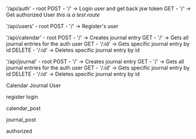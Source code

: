 <!-- ROUTES -->
<!-- Auth -->
'/api/auth' - root
POST - '/' -> Login user and get back jsw token
GET - '/' -> Get authorized User *this is a test route*

<!-- User -->
'/api/users' - root
POST - '/' -> Register's user

<!-- Calendar -->
'/api/calendar' - root
POST - '/' -> Creates journal entry
GET - '/' -> Gets all journal entries for the auth user
GET - '/:id' -> Gets specific journal entry by id
DELETE - '/:id' -> Deletes specific journal entry by id

<!-- Journal -->
'/api/journal' - root
POST - '/' -> Creates journal entry
GET - '/' -> Gets all journal entries for the auth user
GET - '/:id' -> Gets specific journal entry by id
DELETE - '/:id' -> Deletes specific journal entry by id
<!--  -->

<!-- MODELS -->
Calendar
Journal
User
<!--  -->

<!-- MIDDLEWARES -->
<!-- USERS -->
register
login

<!-- CALENDAR -->
calendar_post

<!-- JOURNAL -->
journal_post

<!-- Auth -->
authorized
<!--  -->